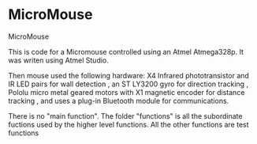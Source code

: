 # MicroMouse
MicroMouse

This is code for a Micromouse controlled using an Atmel Atmega328p. It was writen using Atmel Studio. 

Then mouse used the following hardware: 
  X4 Infrared phototransistor and IR LED pairs for wall detection
  , an ST LY3200 gyro for direction tracking
  , Pololu micro metal geared motors with X1 magnetic encoder for distance tracking
  , and uses a plug-in Bluetooth module for communications.

There is no "main function". 
The folder "functions" is all the subordinate fuctions used by the higher level functions. 
All the other functions are test functions
